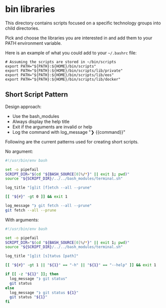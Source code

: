 # bin libraries

This directory contains scripts focused on a specific technology groups into child directories.

Pick and choose the libraries you are interested in and add them to your PATH environment variable.

Here is an example of what you could add to your `~/.bashrc` file:

```shell
# Assuming the scripts are stored in ~/bin/scripts
export PATH="${PATH}:${HOME}/bin/scripts"
export PATH="${PATH}:${HOME}/bin/scripts/lib/private"
export PATH="${PATH}:${HOME}/bin/scripts/lib/eos"
export PATH="${PATH}:${HOME}/bin/scripts/lib/docker"
```

## Short Script Pattern

Design approach:

- Use the bash_modules
- Always display the help title
- Exit if the arguments are invalid or help
- Log the command with log_message "❯ {{command}}"

Following are the current patterns used for creating short scripts.

No argument:

```bash
#!/usr/bin/env bash

set -o pipefail
SCRIPT_DIR="$(cd "${BASH_SOURCE[0]%/*}" || exit 1; pwd)"
source "${SCRIPT_DIR}/../../bash_modules/terminal.sh"

log_title "[g]it [f]etch --all --prune"

[[ "${#}" -gt 0 ]] && exit 1

log_message "❯ git fetch --all --prune"
git fetch --all --prune

```

With arguments:

```bash
#!/usr/bin/env bash

set -o pipefail
SCRIPT_DIR="$(cd "${BASH_SOURCE[0]%/*}" || exit 1; pwd)"
source "${SCRIPT_DIR}/../../bash_modules/terminal.sh"

log_title "[g]it [s]tatus [path]"

[[ "${#}" -gt 1 || "${1}" == "-h" || "${1}" == "--help" ]] && exit 1

if [[ -z "${1}" ]]; then
  log_message "❯ git status"
  git status
else
  log_message "❯ git status ${1}"
  git status "${1}"
fi


```
